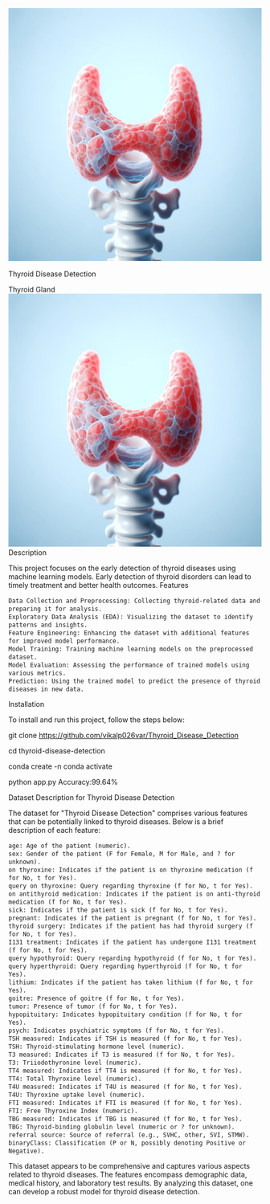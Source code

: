 ![Alt text](https://github.com/vikalp026var/Thyroid_Disease_Detection/blob/main/image-1.png)


Thyroid Disease Detection

Thyroid Gland
 ![Alt text](image-1.png)
Description

This project focuses on the early detection of thyroid diseases using machine learning models. Early detection of thyroid disorders can lead to timely treatment and better health outcomes.
Features

    Data Collection and Preprocessing: Collecting thyroid-related data and preparing it for analysis.
    Exploratory Data Analysis (EDA): Visualizing the dataset to identify patterns and insights.
    Feature Engineering: Enhancing the dataset with additional features for improved model performance.
    Model Training: Training machine learning models on the preprocessed dataset.
    Model Evaluation: Assessing the performance of trained models using various metrics.
    Prediction: Using the trained model to predict the presence of thyroid diseases in new data.

Installation

To install and run this project, follow the steps below:

git clone https://github.com/vikalp026var/Thyroid_Disease_Detection

cd thyroid-disease-detection

conda create -n <your environment name> 
conda activate <your environment name>


python app.py
 Accuracy:99.64%

Dataset Description for Thyroid Disease Detection

The dataset for "Thyroid Disease Detection" comprises various features that can be potentially linked to thyroid diseases. Below is a brief description of each feature:

    age: Age of the patient (numeric).
    sex: Gender of the patient (F for Female, M for Male, and ? for unknown).
    on thyroxine: Indicates if the patient is on thyroxine medication (f for No, t for Yes).
    query on thyroxine: Query regarding thyroxine (f for No, t for Yes).
    on antithyroid medication: Indicates if the patient is on anti-thyroid medication (f for No, t for Yes).
    sick: Indicates if the patient is sick (f for No, t for Yes).
    pregnant: Indicates if the patient is pregnant (f for No, t for Yes).
    thyroid surgery: Indicates if the patient has had thyroid surgery (f for No, t for Yes).
    I131 treatment: Indicates if the patient has undergone I131 treatment (f for No, t for Yes).
    query hypothyroid: Query regarding hypothyroid (f for No, t for Yes).
    query hyperthyroid: Query regarding hyperthyroid (f for No, t for Yes).
    lithium: Indicates if the patient has taken lithium (f for No, t for Yes).
    goitre: Presence of goitre (f for No, t for Yes).
    tumor: Presence of tumor (f for No, t for Yes).
    hypopituitary: Indicates hypopituitary condition (f for No, t for Yes).
    psych: Indicates psychiatric symptoms (f for No, t for Yes).
    TSH measured: Indicates if TSH is measured (f for No, t for Yes).
    TSH: Thyroid-stimulating hormone level (numeric).
    T3 measured: Indicates if T3 is measured (f for No, t for Yes).
    T3: Triiodothyronine level (numeric).
    TT4 measured: Indicates if TT4 is measured (f for No, t for Yes).
    TT4: Total Thyroxine level (numeric).
    T4U measured: Indicates if T4U is measured (f for No, t for Yes).
    T4U: Thyroxine uptake level (numeric).
    FTI measured: Indicates if FTI is measured (f for No, t for Yes).
    FTI: Free Thyroxine Index (numeric).
    TBG measured: Indicates if TBG is measured (f for No, t for Yes).
    TBG: Thyroid-binding globulin level (numeric or ? for unknown).
    referral source: Source of referral (e.g., SVHC, other, SVI, STMW).
    binaryClass: Classification (P or N, possibly denoting Positive or Negative).

This dataset appears to be comprehensive and captures various aspects related to thyroid diseases. The features encompass demographic data, medical history, and laboratory test results. By analyzing this dataset, one can develop a robust model for thyroid disease detection.
